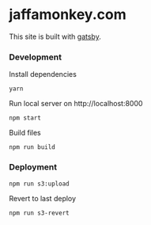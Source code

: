 # jaffamonkey.com

This site is built with [gatsby](https://www.gatsbyjs.org/).

### Development

Install dependencies

```
yarn
```

Run local server on http://localhost:8000

```
npm start
```

Build files

```
npm run build
```

### Deployment

```
npm run s3:upload
```

Revert to last deploy

```
npm run s3-revert
```
